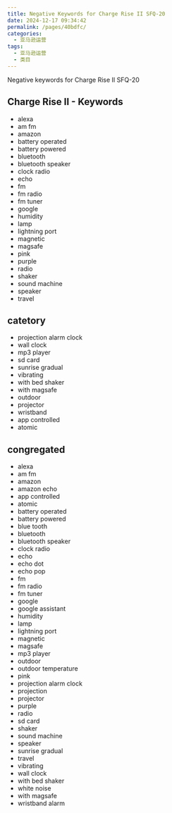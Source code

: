 ```yaml
---
title: Negative Keywords for Charge Rise II SFQ-20
date: 2024-12-17 09:34:42
permalink: /pages/40bdfc/
categories: 
  - 亚马逊运营
tags: 
  - 亚马逊运营
  - 类目
---
```


Negative keywords for Charge Rise II SFQ-20

## Charge Rise II - Keywords

- alexa
- am fm
- amazon
- battery operated
- battery powered
- bluetooth
- bluetooth speaker
- clock radio
- echo
- fm
- fm radio
- fm tuner
- google
- humidity
- lamp
- lightning port
- magnetic
- magsafe
- pink
- purple
- radio
- shaker
- sound machine
- speaker
- travel

## catetory

- projection alarm clock
- wall clock
- mp3 player
- sd card
- sunrise gradual
- vibrating
- with bed shaker
- with magsafe
- outdoor
- projector
- wristband
- app controlled
- atomic

## congregated

- alexa
- am fm
- amazon
- amazon echo
- app controlled
- atomic
- battery operated
- battery powered
- blue tooth
- bluetooth
- bluetooth speaker
- clock radio
- echo
- echo dot
- echo pop
- fm
- fm radio
- fm tuner
- google
- google assistant
- humidity
- lamp
- lightning port
- magnetic
- magsafe
- mp3 player
- outdoor
- outdoor temperature
- pink
- projection alarm clock
- projection
- projector
- purple
- radio
- sd card
- shaker
- sound machine
- speaker
- sunrise gradual
- travel
- vibrating
- wall clock
- with bed shaker
- white noise
- with magsafe
- wristband alarm
